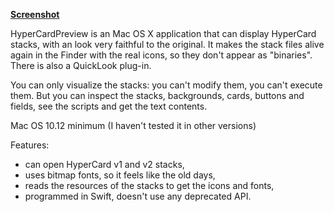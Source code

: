 **[Screenshot](http://www.hostingpics.net/viewer.php?id=554516HyperCardPreview.png)**

HyperCardPreview is an Mac OS X application that can display HyperCard stacks, with an look
very faithful to the original. It makes the stack files alive again in the Finder with
the real icons, so they don't appear as "binaries". There is also a QuickLook plug-in.

You can only visualize the stacks: you can't modify them, you can't execute them. But you
can inspect the stacks, backgrounds, cards, buttons and fields, see the scripts and
get the text contents.

Mac OS 10.12 minimum (I haven't tested it in other versions)

Features:
- can open HyperCard v1 and v2 stacks,
- uses bitmap fonts, so it feels like the old days,
- reads the resources of the stacks to get the icons and fonts,
- programmed in Swift, doesn't use any deprecated API.
